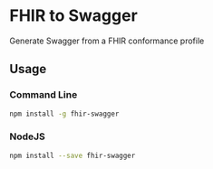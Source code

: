 # FHIR to Swagger
Generate Swagger from a FHIR conformance profile

## Usage
### Command Line
```bash
npm install -g fhir-swagger
```

### NodeJS
```bash
npm install --save fhir-swagger
```
